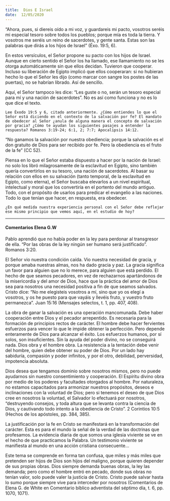 ```yaml
---
title:  Dios E Israel
date:  12/05/2020
---
```


“Ahora, pues, si diereis oído a mi voz, y guardareis mi pacto, vosotros seréis mi especial tesoro sobre todos los pueblos; porque mía es toda la tierra. Y vosotros me seréis un reino de sacerdotes, y gente santa. Estas son las palabras que dirás a los hijos de Israel” (Éxo. 19:5, 6).

En estos versículos, el Señor propone su pacto con los hijos de Israel. Aunque en cierto sentido el Señor los ha llamado, ese llamamiento no se les otorga automáticamente sin que ellos decidan. Tuvieron que cooperar. Incluso su liberación de Egipto implicó que ellos cooperaran: si no hubieran hecho lo que el Señor les dijo (como marcar con sangre los postes de las puertas), no se habrían librado. Así de sencillo.

Aquí, el Señor tampoco les dice: “Les guste o no, serán un tesoro especial para mí y una nación de sacerdotes”. No es así como funciona y no es lo que dice el texto.

`Lee Éxodo 19:5 y 6, citado anteriormente. ¿Cómo entiendes lo que el Señor está diciendo en el contexto de la salvación por fe? El mandato de obedecer al Señor ¿anula de alguna manera el concepto de salvación por gracia? ¿Cómo te ayudan los siguientes pasajes a entender la respuesta? Romanos 3:19-24; 6:1, 2; 7:7; Apocalipsis 14:12.`

“No ganamos la salvación por nuestra obediencia; porque la salvación es el don gratuito de Dios para ser recibido por fe. Pero la obediencia es el fruto de la fe” (CC 52).

Piensa en lo que el Señor estaba dispuesto a hacer por la nación de Israel: no solo los libró milagrosamente de la esclavitud en Egipto, sino también quería convertirlos en su tesoro, una nación de sacerdotes. Al basar su relación con ellos en su salvación (tanto temporal, de la esclavitud en Egipto, como eterna), el Señor buscaba elevarlos a un nivel espiritual, intelectual y moral que los convertiría en el portento del mundo antiguo. Todo, con el propósito de usarlos para predicar el evangelio a las naciones. Todo lo que tenían que hacer, en respuesta, era obedecer.

`¿En qué medida nuestra experiencia personal con el Señor debe reflejar ese mismo principio que vemos aquí, en el estudio de hoy?`

---

#### Comentarios Elena G.W

Pablo aprendió que no había poder en la ley para perdonar al transgresor de ella. “Por las obras de la ley ningún ser humano será justificado”. Romanos 3:20.

El Señor vio nuestra condición caída. Vio nuestra necesidad de gracia, y porque amaba nuestras almas, nos ha dado gracia y paz. La gracia significa un favor para alguien que no lo merece, para alguien que está perdido. El hecho de que seamos pecadores, en vez de rechazarnos apartándonos de la misericordia y del amor de Dios, hace que la práctica del amor de Dios sea para nosotros una necesidad positiva a fin de que seamos salvados. Cristo dice: “No me elegisteis vosotros a mí, sino que yo os elegí a vosotros, y os he puesto para que vayáis y llevéis fruto, y vuestro fruto permanezca”. Juan 15:16 (Mensajes selectos, t. 1, pp. 407, 408).

La obra de ganar la salvación es una operación mancomunada. Debe haber cooperación entre Dios y el pecador arrepentido. Es necesaria para la formación de principios rectos de carácter. El hombre debe hacer fervientes esfuerzos para vencer lo que le impide obtener la perfección. Pero depende enteramente de Dios para alcanzar el éxito. Los esfuerzos humanos, por sí solos, son insuficientes. Sin la ayuda del poder divino, no se conseguirá nada. Dios obra y el hombre obra. La resistencia a la tentación debe venir del hombre, quien debe obtener su poder de Dios. Por un lado hay sabiduría, compasión y poder infinitos, y por el otro, debilidad, perversidad, impotencia absoluta.

Dios desea que tengamos dominio sobre nosotros mismos, pero no puede ayudarnos sin nuestro consentimiento y cooperación. El Espíritu divino obra por medio de los poderes y facultades otorgados al hombre. Por naturaleza, no estamos capacitados para armonizar nuestros propósitos, deseos e inclinaciones con la voluntad de Dios; pero si tenemos el deseo de que Dios cree en nosotros la voluntad, el Salvador lo efectuará por nosotros, “destruyendo consejos, y toda altura que se levanta contra la ciencia de Dios, y cautivando todo intento a la obediencia de Cristo”. 2 Corintios 10:5 (Hechos de los apóstoles, pp. 384, 385).

La justificación por la fe en Cristo se manifestará en la transformación del carácter. Esta es para el mundo la señal de la verdad de las doctrinas que profesamos. La evidencia diaria de que somos una iglesia viviente se ve en el hecho de que practicamos la Palabra. Un testimonio viviente se manifiesta al mundo en una acción cristiana consecuente…

Este tema se comprende en forma tan confusa, que miles y más miles que pretenden ser hijos de Dios son hijos del maligno, porque quieren depender de sus propias obras. Dios siempre demanda buenas obras, la ley las demanda; pero como el hombre entró en pecado, donde sus obras no tenían valor, solo puede valer la justicia de Cristo. Cristo puede salvar hasta lo sumo porque siempre vive para interceder por nosotros (Comentarios de Elena G. de White en Comentario bíblico adventista del séptimo día, t. 6, pp. 1070, 1071).